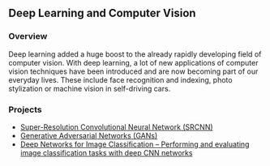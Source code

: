 ## Deep Learning and Computer Vision

### Overview
Deep learning added a huge boost to the already rapidly developing field of computer vision. With deep learning, a lot of new applications of computer vision techniques have been introduced and are now becoming part of our everyday lives. These include face recognition and indexing, photo stylization or machine vision in self-driving cars. 

### Projects
- [Super-Resolution Convolutional Neural Network (SRCNN)](https://github.com/mughees-asif/postgraduate-artificial-intelligence/tree/master/Semester%20B/Deep%20Learning%20and%20Computer%20Vision/projects/project1)
- [Generative Adversarial Networks (GANs)](https://github.com/mughees-asif/postgraduate-artificial-intelligence/tree/master/Semester%20B/Deep%20Learning%20and%20Computer%20Vision/projects/project2)
- [Deep Networks for Image Classification – Performing and evaluating image classification tasks with deep CNN networks]()
